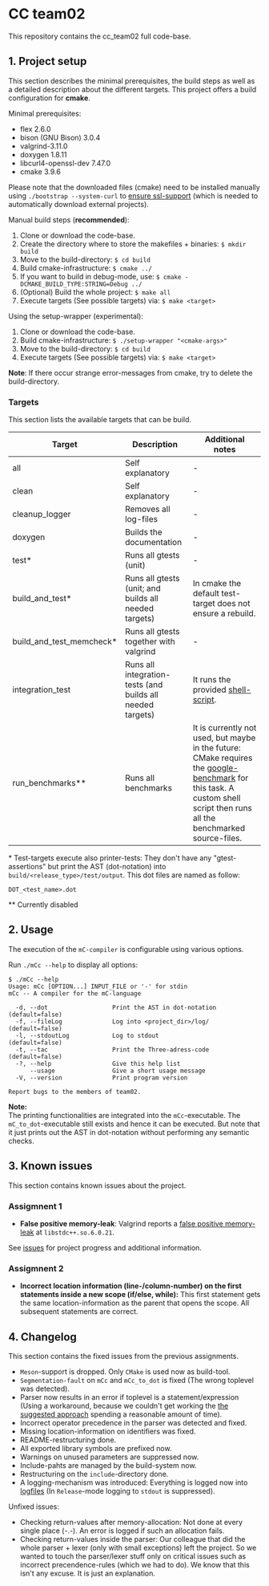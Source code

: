 # CC team02

This repository contains the cc_team02 full code-base.

## 1. Project setup

This section describes the minimal prerequisites, the build steps as well as a detailed description about the different targets. This project offers a build configuration for **cmake**.

Minimal prerequisites:

- flex 2.6.0
- bison (GNU Bison) 3.0.4
- valgrind-3.11.0
- doxygen 1.8.11
- libcurl4-openssl-dev 7.47.0
- cmake 3.9.6

Please note that the downloaded files (cmake) need to be installed manually using `./bootstrap --system-curl` to [ensure ssl-support](https://stackoverflow.com/questions/29816529/unsupported-protocol-while-download-tar-gz-package) (which is needed to automatically download external projects).

Manual build steps (**recommended**):

1. Clone or download the code-base.
2. Create the directory where to store the makefiles + binaries: `$ mkdir build`
3. Move to the build-directory: `$ cd build`
4. Build cmake-infrastructure: `$ cmake ../`
5. If you want to build in debug-mode, use: `$ cmake -DCMAKE_BUILD_TYPE:STRING=Debug ../`
6. (Optional) Build the whole project: `$ make all`
7. Execute targets (See possible targets) via: `$ make <target>`

Using the setup-wrapper (experimental):

1. Clone or download the code-base.
2. Build cmake-infrastructure: `$ ./setup-wrapper "<cmake-args>"`
3. Move to the build-directory: `$ cd build`
4. Execute targets (See possible targets) via: `$ make <target>`

**Note**: If there occur strange error-messages from cmake, try to delete the build-directory.

### Targets

This section lists the available targets that can be build.

| Target        | Description	| Additional notes  |
| ------------- |-------------	|------------------	|
| all			| Self explanatory | -	|
| clean			| Self explanatory      |   -			|
| cleanup_logger			| Removes all log-files      |   -			|
| doxygen		| Builds the documentation      |    - 			|
| test\*			| Runs all gtests (unit)	| - |
| build\_and\_test\* | Runs all gtests (unit; and builds all needed targets) | In cmake the default test-target does not ensure a rebuild. |
| build\_and\_test_memcheck\* | Runs all gtests together with valgrind | - |
| integration\_test | Runs all integration-tests (and builds all needed targets) | It runs the provided [shell-script](https://github.com/W4RH4WK/mCc/blob/master/test/integration). |
| run\_benchmarks\*\* | Runs all benchmarks | It is currently not used, but maybe in the future: CMake requires the [google-benchmark](https://github.com/google/benchmark) for this task. A custom shell script then runs all the benchmarked source-files. |

\* Test-targets execute also printer-tests: They don't have any "gtest-assertions" but print the AST (dot-notation) into `build/<release_type>/test/output`. This dot files are named as follow:

`DOT_<test_name>.dot`

\*\* Currently disabled

## 2. Usage

The execution of the `mC-compiler` is configurable using various options.

Run `./mCc --help` to display all options:

```
$ ./mCc --help
Usage: mCc [OPTION...] INPUT_FILE or '-' for stdin
mCc -- A compiler for the mC-language

  -d, --dot                  Print the AST in dot-notation      (default=false)
  -f, --fileLog              Log into <project_dir>/log/        (default=false)
  -l, --stdoutLog            Log to stdout                      (default=false)
  -t, --tac                  Print the Three-adress-code        (default=false)
  -?, --help                 Give this help list
      --usage                Give a short usage message
  -V, --version              Print program version

Report bugs to the members of team02.
```

**Note:**   
The printing functionalities are integrated into the `mCc`-executable.  The `mC_to_dot`-executable still exists and hence it can be executed. But note that it just prints out the AST in dot-notation without performing any semantic checks.

## 3. Known issues

This section contains known issues about the project.

### Assigmnent 1

- **False positive memory-leak**: Valgrind reports a [false positive memory-leak](https://bugs.debian.org/cgi-bin/bugreport.cgi?bug=802778) at `libstdc++.so.6.0.21`.

See [issues](https://github.com/alex-bl/CompilerConstruction/issues) for project progress and additional information.

### Assigmnent 2

- **Incorrect location information (line-/column-number) on the first statements inside a new scope (if/else, while):** This first statement gets the same location-information as the parent that opens the scope. All subsequent statements are correct. 

## 4. Changelog

This section contains the fixed issues from the previous assignments.

- `Meson`-support is dropped. Only `CMake` is used now as build-tool.
- `Segmentation-fault` on `mCc` and `mCc_to_dot` is fixed (The wrong toplevel was detected).
- Parser now results in an error if toplevel is a statement/expression (Using a workaround, because we couldn't get working the [the suggested approach](https://www.gnu.org/software/bison/manual/html_node/Multiple-start_002dsymbols.html) spending a reasonable amount of time).
- Incorrect operator precedence in the parser was detected and fixed.
- Missing location-information on identifiers was fixed.
- README-restructuring done.
- All exported library symbols are prefixed now.
- Warnings on unused parameters are suppressed now.
- Include-pahts are managed by the build-system now.
- Restructuring on the `include`-directory done.
- A logging-mechanism was introduced: Everything is logged now into [logfiles](cc_team02/log) (In `Release`-mode logging to `stdout` is suppressed).

Unfixed issues:

- Checking return-values after memory-allocation: Not done at every single place (-.-). An error is logged if such an allocation fails.
- Checking return-values inside the parser: Our colleague that did the whole parser + lexer (only with small exceptions) left the project. So we wanted to touch the parser/lexer stuff only on critical issues such as incorrect precendence-rules (which we had to do). We know that this isn't any excuse. It is just an explanation.